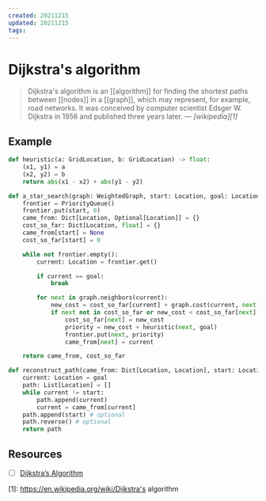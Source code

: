 ```yaml
---
created: 20211215
updated: 20211215
tags:
---
```


# Dijkstra's algorithm

> Dijkstra's algorithm is an [[algorithm]] for finding the shortest paths between [[nodes]] in a [[graph]], which may represent, for example, road networks. It was conceived by computer scientist Edsger W. Dijkstra in 1956 and published three years later.
> &mdash; <cite>[wikipedia][1]</cite>

## Example

```python
def heuristic(a: GridLocation, b: GridLocation) -> float:
    (x1, y1) = a
    (x2, y2) = b
    return abs(x1 - x2) + abs(y1 - y2)

def a_star_search(graph: WeightedGraph, start: Location, goal: Location):
    frontier = PriorityQueue()
    frontier.put(start, 0)
    came_from: Dict[Location, Optional[Location]] = {}
    cost_so_far: Dict[Location, float] = {}
    came_from[start] = None
    cost_so_far[start] = 0

    while not frontier.empty():
        current: Location = frontier.get()

        if current == goal:
            break

        for next in graph.neighbors(current):
            new_cost = cost_so_far[current] + graph.cost(current, next)
            if next not in cost_so_far or new_cost < cost_so_far[next]:
                cost_so_far[next] = new_cost
                priority = new_cost + heuristic(next, goal)
                frontier.put(next, priority)
                came_from[next] = current

    return came_from, cost_so_far

def reconstruct_path(came_from: Dict[Location, Location], start: Location, goal: Location) -> List[Location]:
    current: Location = goal
    path: List[Location] = []
    while current != start:
        path.append(current)
        current = came_from[current]
    path.append(start) # optional
    path.reverse() # optional
    return path
```

## Resources

- [ ] [Dijkstra’s Algorithm](https://www.redblobgames.com/pathfinding/a-star/implementation.html#python-dijkstra)

[1]: https://en.wikipedia.org/wiki/Dijkstra's algorithm
